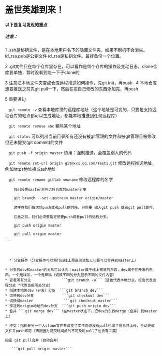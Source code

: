  
 # 盖世英雄到来！

 #### 以下是复习发现的重点

 ##### 注意： 
 
  1 .ssh是秘钥文件，是在本地用户名下的隐藏文件夹，如果不刷机不会消失。id_rsa.pub是公钥文件 id_rsa是私钥文件。最好备份一个位置。
  
  2 .git文件只在每个仓库里存在，可以看作是每个仓库的操作及变动日志，clone仓库要单独，暂时没看到能一下子clone的
  
  3 注意把本地文件夹变成仓库远程推送如何操作，先git init，再push
  
  4 本地仓库想要推送之前先git pull一下，然后在把自己修改的东西添加完，再push
  
  5 重要语句
  
    ```git remote -v```  查看本地库里的远程库地址（这个地址是可变的，只要是支持远程仓库的站点都可以生成地址，都能本地推送到任何远程库）
    
    ```git remote remove abc``` 移除某个地址

    ```git status``` 可以列出当前目录所有还没有被git管理的文件和被git管理且被修改但还未提交(git commit)的文件

    ```git push -f origin master```  慎用：强制推送，会覆盖别人的代码
    
    ```git remote set-url origin git@xxx.qq.com/Test1.git``` 修改远程推送地址，例如https地址换成ssh地址
    
    ```git remote rename gitlab newname``` 修改远程库的名字
    
    
   ````
       我们设置master对应远程仓库的master分支

       git branch --set-upstream master origin/master

       这样在我们每次想push或者pull的时候，只需要 输入git push 或者git pull即可。

       在此之前，我们必须要指定想要push或者pull的远程分支。

       git push origin master

       git pull origin master
  
   ```
   
   
   
   * 分支操作（分支操作可以将代码线上预览测试如无问题可以合并到master上）
   
   * 分支的dev和master的关系可以认为：master属于线上预览的东西，dev属于在开发的东西。一个是样品，一个是草稿（切换不同的分支显示不同的文件内容）
   * 查看所有分支              ```git branch -a```（蓝色代表本地分支，红色代表远程分支 *代表当前所处分支）
   * 创建本地库dev（开发）分支  ```git branch dev```
   * 切换到dev分支             ```git checkout dev```
   * 切换回master              ```git checkout master```
   * 推送到origin地址的dev分支  ```git push origin dev```
   * 合并 ```git merge dev```（在master状态下，把dev的东西merge（合并）到master上）

   * 冲突：指的是另一个人clone文件并改变了文件而你没有pull也改了信息并上传，手动更改文件并push即可（猜测因为提交时间点的不同及时pull了也会有冲突）
   
   指定 git pull合并（自动合并）
   
    ```git pull origin master```
  
